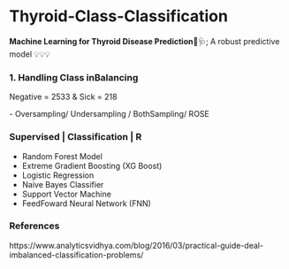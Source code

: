 # Thyroid-Class-Classification
**Machine Learning for Thyroid Disease Prediction**🏥🩺; A robust predictive model 💡💡💡

<p><h3> 1. Handling Class inBalancing </h3>
<p>Negative = 2533 & Sick = 218 </p>
- Oversampling/ Undersampling / BothSampling/ ROSE


<p><h3> Supervised | Classification | R </h3>
  
- Random Forest Model
- Extreme Gradient Boosting (XG Boost)
- Logistic Regression
- Naive Bayes Classifier
- Support Vector Machine
- FeedFoward Neural Network (FNN)

<p><h3> References</h3>
https://www.analyticsvidhya.com/blog/2016/03/practical-guide-deal-imbalanced-classification-problems/

